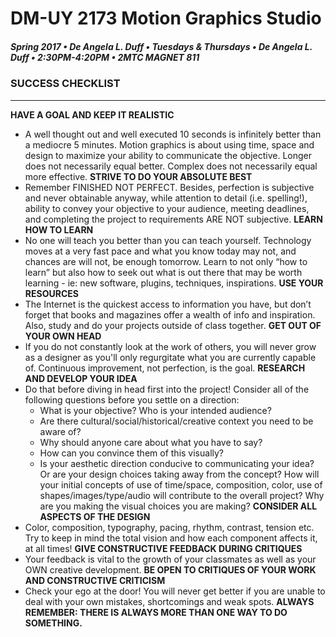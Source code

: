 # DM-UY 2173 Motion Graphics Studio

##### Spring 2017 • De Angela L. Duff • Tuesdays &amp; Thursdays • De Angela L. Duff • 2:30PM-4:20PM • 2MTC MAGNET 811

### SUCCESS CHECKLIST

---

**HAVE A GOAL AND KEEP IT REALISTIC**
* A well thought out and well executed 10 seconds is infinitely better than a mediocre 5 minutes. Motion graphics is about using time, space and design to maximize your ability to communicate the objective. Longer does not necessarily equal better. Complex does not necessarily equal more effective. 
**STRIVE TO DO YOUR ABSOLUTE BEST**
* Remember FINISHED NOT PERFECT. Besides, perfection is subjective and never obtainable anyway, while attention to detail (i.e. spelling!), ability to convey your objective to your audience, meeting deadlines, and completing the project to requirements ARE NOT subjective. 
**LEARN HOW TO LEARN**
* No one will teach you better than you can teach yourself. Technology moves at a very fast pace and what you know today may not, and chances are will not, be enough tomorrow. Learn to not only “how to learn” but also how to seek out what is out there that may be worth learning - ie: new software, plugins, techniques, inspirations. 
**USE YOUR RESOURCES** 
* The Internet is the quickest access to information you have, but don’t forget that books and magazines offer a wealth of info and inspiration. Also, study and do your projects outside of class together. 
**GET OUT OF YOUR OWN HEAD** 
* If you do not constantly look at the work of others, you will never grow as a designer as you'll only regurgitate what you are currently capable of. Continuous improvement, not perfection, is the goal. 
**RESEARCH AND DEVELOP YOUR IDEA** 
* Do that before diving in head first into the project! Consider all of the following questions before you settle on a direction:
    * What is your objective? Who is your intended audience?
    * Are there cultural/social/historical/creative context you need to be aware of?
    * Why should anyone care about what you have to say?
    * How can you convince them of this visually?
    * Is your aesthetic direction conducive to communicating your idea? Or are your design choices taking away from the concept? How will your initial concepts of use of time/space, composition, color, use of shapes/images/type/audio will contribute to the overall project? Why are you making the visual choices you are making? 
**CONSIDER ALL ASPECTS OF THE DESIGN** 
* Color, composition, typography, pacing, rhythm, contrast, tension etc. Try to keep in mind the total vision and how each component affects it, at all times! 
**GIVE CONSTRUCTIVE FEEDBACK DURING CRITIQUES**
* Your feedback is vital to the growth of your classmates as well as your OWN creative
development. 
**BE OPEN TO CRITIQUES OF YOUR WORK AND CONSTRUCTIVE CRITICISM**
* Check your ego at the door! You will never get better if you are unable to deal with your own mistakes, shortcomings and weak spots. 
**ALWAYS REMEMBER: THERE IS ALWAYS MORE THAN ONE WAY TO DO SOMETHING.**
